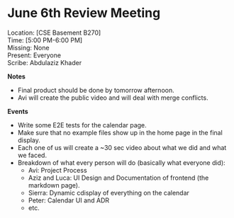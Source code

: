 # June 6th Review Meeting
Location: \[CSE Basement B270\] \
Time: \[5:00 PM-6:00 PM\] \
Missing:  None\
Present:  Everyone\
Scribe: Abdulaziz Khader

**Notes** <!---Things to keep in mind for the future, such as due dates-->
- Final product should be done by tomorrow afternoon.
- Avi will create the public video and will deal with merge conflicts.

**Events** <!---Important things that happened or were decided-->
- Write some E2E tests for the calendar page.
- Make sure that no example files show up in the home page in the final display.
- Each one of us will create a ~30 sec video about what we did and what we faced.
- Breakdown of what every person will do (basically what everyone did):
  - Avi: Project Process
  - Aziz and Luca: UI Design and Documentation of frontend (the markdown page).
  - Sierra: Dynamic cdisplay of everything on the calendar
  - Peter: Calendar UI and ADR
  - etc.